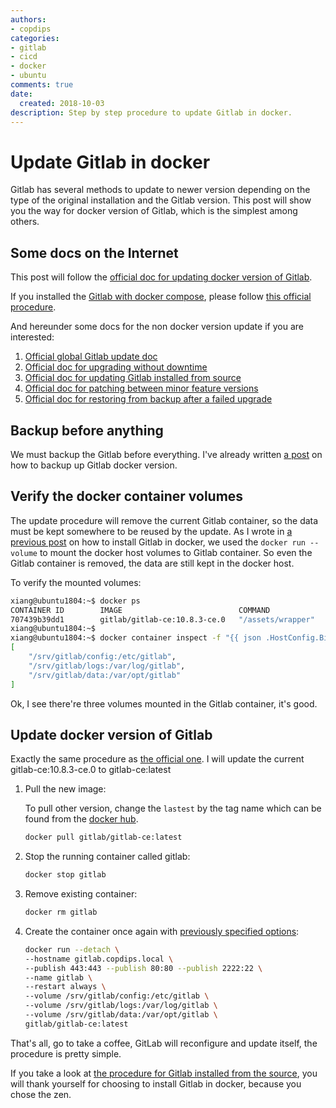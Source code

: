 ```yaml
---
authors:
- copdips
categories:
- gitlab
- cicd
- docker
- ubuntu
comments: true
date:
  created: 2018-10-03
description: Step by step procedure to update Gitlab in docker.
---
```


# Update Gitlab in docker

Gitlab has several methods to update to newer version depending on the type of the original installation and the Gitlab version. This post will show you the way for docker version of Gitlab, which is the simplest among others.

<!-- more -->

## Some docs on the Internet

This post will follow the [official doc for updating docker version of Gitlab](https://docs.gitlab.com/omnibus/docker/README.html#upgrade-gitlab-to-newer-version).

If you installed the [Gitlab with docker compose](https://docs.gitlab.com/omnibus/docker/README.html#install-gitlab-using-docker-compose), please follow [this official procedure](https://docs.gitlab.com/omnibus/docker/README.html#update-gitlab-using-docker-compose).

And hereunder some docs for the non docker version update if you are interested:

1. [Official global Gitlab update doc](https://docs.gitlab.com/ee/update/)
2. [Official doc for upgrading without downtime](https://docs.gitlab.com/ee/update/#upgrading-without-downtime)
3. [Official doc for updating Gitlab installed from source](https://gitlab.com/gitlab-org/gitlab-ce/tree/master/doc/update)
4. [Official doc for patching between minor feature versions](https://docs.gitlab.com/ee/update/patch_versions.html)
5. [Official doc for restoring from backup after a failed upgrade](https://docs.gitlab.com/ee/update/restore_after_failure.html)

## Backup before anything

We must backup the Gitlab before everything. I've already written [a post](https://copdips.com/2018/09/backup-and-restore-gitlab-in-docker.html#backup-gitlab-in-docker) on how to backup up Gitlab docker version.

## Verify the docker container volumes

The update procedure will remove the current Gitlab container, so the data must be kept somewhere to be reused by the update. As I wrote in [a previous post](https://copdips.com/2018/09/install-gitlab-ce-in-docker-on-ubuntu.html#install-gitlab-ce-in-docker) on how to install Gitlab in docker, we used the `docker run --volume` to mount the docker host volumes to Gitlab container. So even the Gitlab container is removed, the data are still kept in the docker host.

To verify the mounted volumes:

```bash
xiang@ubuntu1804:~$ docker ps
CONTAINER ID        IMAGE                          COMMAND             CREATED             STATUS                 PORTS                                                            NAMES
707439b39dd1        gitlab/gitlab-ce:10.8.3-ce.0   "/assets/wrapper"   3 weeks ago         Up 2 hours (healthy)   0.0.0.0:80->80/tcp, 0.0.0.0:443->443/tcp, 0.0.0.0:2222->22/tcp   gitlab
xiang@ubuntu1804:~$
xiang@ubuntu1804:~$ docker container inspect -f "{{ json .HostConfig.Binds }}" gitlab | python3 -m json.tool
[
    "/srv/gitlab/config:/etc/gitlab",
    "/srv/gitlab/logs:/var/log/gitlab",
    "/srv/gitlab/data:/var/opt/gitlab"
]
```

Ok, I see there're three volumes mounted in the Gitlab container, it's good.

## Update docker version of Gitlab

Exactly the same procedure as [the official one](https://docs.gitlab.com/omnibus/docker/#upgrade-gitlab-to-newer-version). I will update the current gitlab-ce:10.8.3-ce.0 to gitlab-ce:latest

1. Pull the new image:

    To pull other version, change the `lastest` by the tag name which can be found from the [docker hub](https://hub.docker.com/r/gitlab/gitlab-ce/tags/).

    ```bash
    docker pull gitlab/gitlab-ce:latest
    ```

2. Stop the running container called gitlab:

    ```bash
    docker stop gitlab
    ```

3. Remove existing container:

    ```bash
    docker rm gitlab
    ```

4. Create the container once again with [previously specified options](https://copdips.com/2018/09/install-gitlab-ce-in-docker-on-ubuntu.html#install-gitlab-ce-in-dockers):

    ```bash
    docker run --detach \
    --hostname gitlab.copdips.local \
    --publish 443:443 --publish 80:80 --publish 2222:22 \
    --name gitlab \
    --restart always \
    --volume /srv/gitlab/config:/etc/gitlab \
    --volume /srv/gitlab/logs:/var/log/gitlab \
    --volume /srv/gitlab/data:/var/opt/gitlab \
    gitlab/gitlab-ce:latest
    ```

That's all, go to take a coffee, GitLab will reconfigure and update itself, the procedure is pretty simple.

If you take a look at [the procedure for Gitlab installed from the source](https://gitlab.com/gitlab-org/gitlab-ce/tree/master/doc/update), you will thank yourself for choosing to install Gitlab in docker, because you chose the zen.
